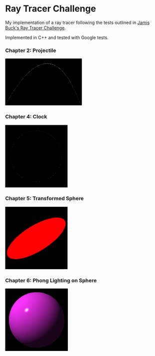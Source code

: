 # Ray Tracer Challenge
My implementation of a ray tracer following the tests outlined in [Jamis Buck's Ray Tracer Challenge](http://raytracerchallenge.com/).

Implemented in C++ and tested with Google tests. 

### Chapter 2: Projectile

<img src="example_imgs/0_projectile.png" height="150"> 

### Chapter 4: Clock

<img src="example_imgs/1_clock.png" height="200">

### Chapter 5: Transformed Sphere

<img src="example_imgs/2_sheared_sphere.png" height="200"></br>

### Chapter 6: Phong Lighting on Sphere 

<img src="example_imgs/3_phong_lit_sphere.png" height="200"></br>
